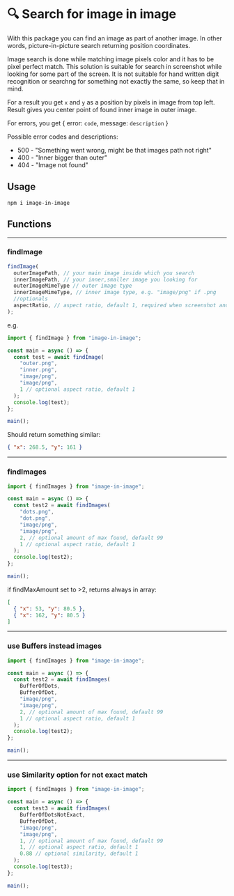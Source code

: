 # 🔍 Search for image in image

With this package you can find an image as part of another image. In other words, picture-in-picture search returning position coordinates.

Image search is done while matching image pixels color and it has to be pixel perfect match. This solution is suitable for search in screenshot while looking for some part of the screen. It is not suitable for hand written digit recognition or searchng for something not exactly the same, so keep that in mind.

For a result you get `x` and `y` as a position by pixels in image from top left. Result gives you center point of found inner image in outer image.

For errors, you get { error: `code`, message: `description` }

Possible error codes and descriptions:

- 500 - "Something went wrong, might be that images path not right"
- 400 - "Inner bigger than outer"
- 404 - "Image not found"

## Usage

```
npm i image-in-image
```

## Functions

---

### findImage

```js
findImage(
  outerImagePath, // your main image inside which you search
  innerImagePath, // your inner,smaller image you looking for
  outerImageMimeType // outer image type
  innerImageMimeType, // inner image type, e.g. "image/png" if .png
  //optionals
  aspectRatio, // aspect ratio, default 1, required when screenshot and screen size not the same
);
```

e.g.

```js
import { findImage } from "image-in-image";

const main = async () => {
  const test = await findImage(
    "outer.png",
    "inner.png",
    "image/png",
    "image/png",
    1 // optional aspect ratio, default 1
  );
  console.log(test);
};

main();
```

Should return something similar:

```json
{ "x": 268.5, "y": 161 }
```

---

### findImages

```js
import { findImages } from "image-in-image";

const main = async () => {
  const test2 = await findImages(
    "dots.png",
    "dot.png",
    "image/png",
    "image/png",
    2, // optional amount of max found, default 99
    1 // optional aspect ratio, default 1
  );
  console.log(test2);
};

main();
```

if findMaxAmount set to >2, returns always in array:

```json
[
  { "x": 53, "y": 80.5 },
  { "x": 162, "y": 80.5 }
]
```

---

### use Buffers instead images

```js
import { findImages } from "image-in-image";

const main = async () => {
  const test2 = await findImages(
    BufferOfDots,
    BufferOfDot,
    "image/png",
    "image/png",
    2, // optional amount of max found, default 99
    1 // optional aspect ratio, default 1
  );
  console.log(test2);
};

main();
```

---

### use Similarity option for not exact match

```js
import { findImages } from "image-in-image";

const main = async () => {
  const test3 = await findImages(
    BufferOfDotsNotExact,
    BufferOfDot,
    "image/png",
    "image/png",
    1, // optional amount of max found, default 99
    1, // optional aspect ratio, default 1
    0.88 // optional similarity, default 1
  );
  console.log(test3);
};

main();
```
